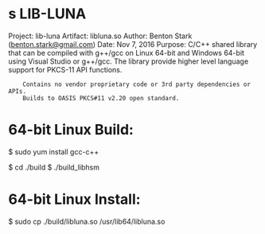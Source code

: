 s
LIB-LUNA
=====================================

Project:	lib-luna
Artifact:	libluna.so
Author:		Benton Stark (benton.stark@gmail.com)
Date:		Nov 7, 2016
Purpose:	C/C++ shared library that can be compiled with g++/gcc on Linux 64-bit and Windows 64-bit using Visual Studio or g++/gcc.
		The library provide higher level language support for PKCS-11 API functions.   
			
		Contains no vendor proprietary code or 3rd party dependencies or APIs.
		Builds to OASIS PKCS#11 v2.20 open standard.


64-bit Linux Build:		
=========================================================
$ sudo yum install gcc-c++

$ cd ./build
$ ./build_libhsm

64-bit Linux Install:
=========================================================
$ sudo cp ./build/libluna.so /usr/lib64/libluna.so


			
